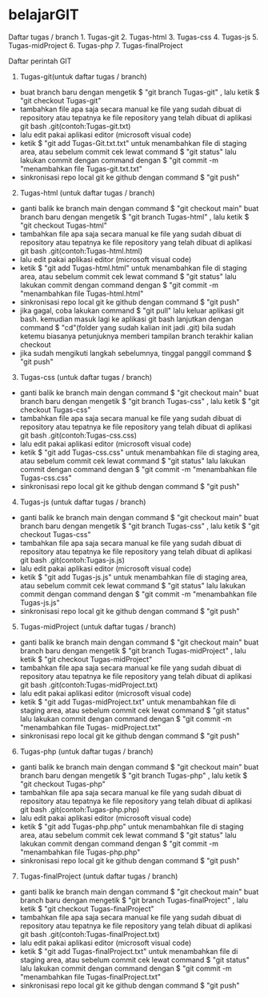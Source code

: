 # belajarGIT
Daftar tugas / branch
    1. Tugas-git
    2. Tugas-html
    3. Tugas-css
    4. Tugas-js
    5. Tugas-midProject
    6. Tugas-php
    7. Tugas-finalProject

Daftar perintah GIT
   
1. Tugas-git(untuk daftar tugas / branch)
- buat branch baru dengan mengetik $ "git branch Tugas-git" , lalu ketik $ "git checkout Tugas-git"
- tambahkan file apa saja secara manual ke file yang sudah dibuat di repository atau tepatnya ke file repository yang telah dibuat di aplikasi git bash .git(contoh:Tugas-git.txt)
- lalu edit pakai aplikasi editor (microsoft visual code)
- ketik $ "git add Tugas-Git.txt.txt" untuk menambahkan file di staging area, atau sebelum commit cek lewat command $ "git status" lalu lakukan commit dengan command dengan $ "git commit -m "menambahkan file Tugas-git.txt.txt"
- sinkronisasi repo local git ke github dengan command $ "git push"

2. Tugas-html (untuk daftar tugas / branch)
- ganti balik ke branch main dengan command $ "git checkout main" buat branch baru dengan mengetik $ "git branch Tugas-html" , lalu ketik $ "git checkout Tugas-html"
- tambahkan file apa saja secara manual ke file yang sudah dibuat di repository atau tepatnya ke file repository yang telah dibuat di aplikasi git bash .git(contoh:Tugas-html.html)
- lalu edit pakai aplikasi editor (microsoft visual code)
- ketik $ "git add Tugas-html.html" untuk menambahkan file di staging area, atau sebelum commit cek lewat command $ "git status" lalu lakukan commit dengan command dengan $ "git commit -m "menambahkan file Tugas-html.html"
- sinkronisasi repo local git ke github dengan command $ "git push"
- jika gagal, coba lakukan command $ "git pull" lalu keluar aplikasi git bash. kemudian masuk lagi ke aplikasi git bash lanjutkan dengan command $ "cd"(folder yang sudah kalian init jadi .git) bila sudah ketemu biasanya petunjuknya memberi tampilan branch terakhir kalian checkout
- jika sudah mengikuti langkah sebelumnya, tinggal panggil command $ "git push"


3. Tugas-css (untuk daftar tugas / branch)
- ganti balik ke branch main dengan command $ "git checkout main"  buat branch baru dengan mengetik $ "git branch Tugas-css" , lalu ketik $ "git checkout Tugas-css"
-   tambahkan file apa saja secara manual ke file yang sudah dibuat di repository atau tepatnya ke file repository yang telah dibuat di aplikasi git bash .git(contoh:Tugas-css.css)
-   lalu edit pakai aplikasi editor (microsoft visual code)
-   ketik $ "git add Tugas-css.css" untuk menambahkan file di staging area, atau sebelum commit cek lewat command $ "git status" lalu lakukan commit dengan command dengan $ "git commit -m "menambahkan file Tugas-css.css"
-   sinkronisasi repo local git ke github dengan command $ "git push"

4. Tugas-js (untuk daftar tugas / branch)

- ganti balik ke branch main dengan command $ "git checkout main"  buat branch baru dengan mengetik $ "git branch Tugas-css" , lalu ketik $ "git checkout Tugas-css"
-  tambahkan file apa saja secara manual ke file yang sudah dibuat di repository atau tepatnya ke file repository yang telah dibuat di aplikasi git bash .git(contoh:Tugas-js.js)
-  lalu edit pakai aplikasi editor (microsoft visual code)
-  ketik $ "git add Tugas-js.js" untuk menambahkan file di staging area, atau sebelum commit cek lewat command $ "git status" lalu lakukan commit dengan command dengan $ "git commit -m "menambahkan file Tugas-js.js"
-   sinkronisasi repo local git ke github dengan command $ "git push"

5. Tugas-midProject (untuk daftar tugas / branch)
- ganti balik ke branch main dengan command $ "git checkout main"  buat branch baru dengan mengetik $ "git branch Tugas-midProject" , lalu ketik $ "git checkout Tugas-midProject"
- tambahkan file apa saja secara manual ke file yang sudah dibuat di repository atau tepatnya ke file repository yang telah dibuat di aplikasi git bash .git(contoh:Tugas-midProject.txt)
- lalu edit pakai aplikasi editor (microsoft visual code)
- ketik $ "git add Tugas-midProject.txt" untuk menambahkan file di staging area, atau sebelum commit cek lewat command $ "git status" lalu lakukan commit dengan command dengan $ "git commit -m "menambahkan file Tugas- midProject.txt"
- sinkronisasi repo local git ke github dengan command $ "git push"

6. Tugas-php (untuk daftar tugas / branch)
- ganti balik ke branch main dengan command $ "git checkout main"  buat branch baru dengan mengetik $ "git branch Tugas-php" , lalu ketik $ "git checkout Tugas-php"
- tambahkan file apa saja secara manual ke file yang sudah dibuat di repository atau tepatnya ke file repository yang telah dibuat di aplikasi git bash .git(contoh:Tugas-php.php)
-  lalu edit pakai aplikasi editor (microsoft visual code)
-  ketik $ "git add Tugas-php.php" untuk menambahkan file di staging area, atau sebelum commit cek lewat command $ "git status" lalu lakukan commit dengan command dengan $ "git commit -m "menambahkan file Tugas-php.php"
-  sinkronisasi repo local git ke github dengan command $ "git push"

7. Tugas-finalProject (untuk daftar tugas / branch)

-  ganti balik ke branch main dengan command $ "git checkout main"  buat branch baru dengan mengetik $ "git branch Tugas-finalProject" , lalu ketik $ "git checkout Tugas-finalProject"
-  tambahkan file apa saja secara manual ke file yang sudah dibuat di repository atau tepatnya ke file repository yang telah dibuat di aplikasi git bash .git(contoh:Tugas-finalProject.txt)
-  lalu edit pakai aplikasi editor (microsoft visual code)
-  ketik $ "git add Tugas-finalProject.txt" untuk menambahkan file di staging area, atau sebelum commit cek lewat command $ "git status" lalu lakukan commit dengan command dengan $ "git commit -m "menambahkan file Tugas-finalProject.txt"
-  sinkronisasi repo local git ke github dengan command $ "git push"
